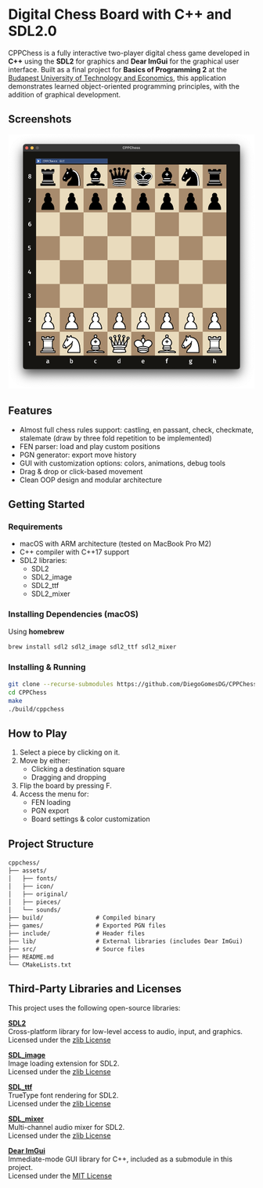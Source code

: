 # Digital Chess Board with C++ and SDL2.0
CPPChess is a fully interactive two-player digital chess game developed in **C++** using the **SDL2** for graphics and **Dear ImGui** for the graphical user interface. Built as a final project for **Basics of Programming 2** at the [Budapest University of Technology and Economics](https://www.bme.hu/en), this application demonstrates learned object-oriented programming principles, with the addition of graphical development.

## Screenshots
![Digital chess board with a closed menu](assets/screenshots/nomenu.png)

## Features
- Almost full chess rules support: castling, en passant, check, checkmate, stalemate (draw by three fold repetition to be implemented)
- FEN parser: load and play custom positions
- PGN generator: export move history
- GUI with customization options: colors, animations, debug tools
- Drag & drop or click-based movement
- Clean OOP design and modular architecture

## Getting Started
### Requirements
- macOS with ARM architecture (tested on MacBook Pro M2)
- C++ compiler with C++17 support
- SDL2 libraries:
  - SDL2
  - SDL2_image
  - SDL2_ttf
  - SDL2_mixer

### Installing Dependencies (macOS)
Using **homebrew**
```bash
brew install sdl2 sdl2_image sdl2_ttf sdl2_mixer
```

### Installing & Running
``` bash
git clone --recurse-submodules https://github.com/DiegoGomesDG/CPPChess.git
cd CPPChess
make
./build/cppchess
```

## How to Play
1. Select a piece by clicking on it.
2. Move by either:
    - Clicking a destination square
    - Dragging and dropping
3. Flip the board by pressing F.
4. Access the menu for:
    - FEN loading
    - PGN export
    - Board settings & color customization

## Project Structure
```
cppchess/
├── assets/
│   ├── fonts/
│   ├── icon/
│   ├── original/
│   ├── pieces/
│   └── sounds/
├── build/               # Compiled binary
├── games/               # Exported PGN files
├── include/             # Header files
├── lib/                 # External libraries (includes Dear ImGui)
├── src/                 # Source files
├── README.md
└── CMakeLists.txt
```

## Third-Party Libraries and Licenses
This project uses the following open-source libraries:

**[SDL2](https://github.com/libsdl-org/SDL)**  
Cross-platform library for low-level access to audio, input, and graphics.  
Licensed under the [zlib License](https://github.com/libsdl-org/SDL/blob/main/LICENSE.txt)

**[SDL_image](https://github.com/libsdl-org/SDL_image)**  
Image loading extension for SDL2.  
Licensed under the [zlib License](https://github.com/libsdl-org/SDL_image/blob/main/LICENSE.txt)

**[SDL_ttf](https://github.com/libsdl-org/SDL_ttf)**  
TrueType font rendering for SDL2.  
Licensed under the [zlib License](https://github.com/libsdl-org/SDL_ttf/blob/main/LICENSE.txt)

**[SDL_mixer](https://github.com/libsdl-org/SDL_mixer)**  
Multi-channel audio mixer for SDL2.  
Licensed under the [zlib License](https://github.com/libsdl-org/SDL_mixer/blob/main/LICENSE.txt)

**[Dear ImGui](https://github.com/ocornut/imgui)**  
Immediate-mode GUI library for C++, included as a submodule in this project.  
Licensed under the [MIT License](https://github.com/ocornut/imgui/blob/main/LICENSE.txt)
